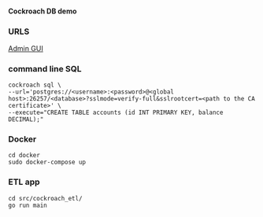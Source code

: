 #### Cockroach DB demo

### URLS
[Admin GUI](http://localhost:8080/)

### command line SQL

```
cockroach sql \
--url='postgres://<username>:<password>@<global host>:26257/<database>?sslmode=verify-full&sslrootcert=<path to the CA certificate>' \
--execute="CREATE TABLE accounts (id INT PRIMARY KEY, balance DECIMAL);"
```
### Docker

```
cd docker 
sudo docker-compose up
```

### ETL app

```
cd src/cockroach_etl/
go run main
```
